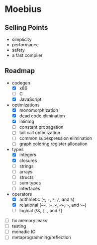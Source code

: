 # Moebius

## Selling Points

- simplicity
- performance
- safety
- a fast compiler

## Roadmap

- codegen
  - [x] x86
  - [ ] C
  - [x] JavaScript
- optimizations
  - [x] monomorphization
  - [x] dead code elimination
  - [x] inlining
  - [ ] constant propagation
  - [ ] tail call optimization
  - [ ] common subexpression elimination
  - [ ] graph coloring register allocation
- types
  - [x] integers
  - [x] closures
  - [ ] strings
  - [ ] arrays
  - [ ] structs
  - [ ] sum types
  - [ ] interfaces
- operators
  - [x] arithmetic (`+`, `-`, `*`, `/`, and `%`)
  - [x] relational (`==`, `!=`, `<`, `<=`, `>`, and `>=`)
  - [ ] logical (`&&`, `||`, and `!`)
- [ ] fix memory leaks
- [ ] testing
- [ ] monadic IO
- [ ] metaprogramming/reflection
